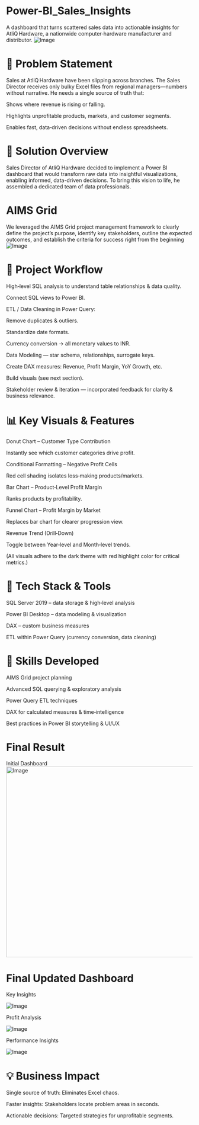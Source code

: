 # Power-BI_Sales_Insights
A dashboard that turns scattered sales data into actionable insights for AtliQ Hardware, a nationwide computer‑hardware manufacturer and distributor.
![Image](https://github.com/user-attachments/assets/1c8e3ab1-5831-4d63-867f-75c84872b6fb)
# 📌 Problem Statement

Sales at AtliQ Hardware have been slipping across branches. The Sales Director receives only bulky Excel files from regional managers—numbers without narrative. He needs a single source of truth that:

Shows where revenue is rising or falling.

Highlights unprofitable products, markets, and customer segments.

Enables fast, data‑driven decisions without endless spreadsheets.
# 🎯 Solution Overview

Sales Director of AtliQ Hardware decided to implement a Power BI dashboard that would transform raw data into insightful visualizations, enabling informed, data-driven decisions. To bring this vision to life, he assembled a dedicated team of data professionals.
# AIMS Grid
We leveraged the AIMS Grid project management framework to clearly define the project’s purpose, identify key stakeholders, outline the expected outcomes, and establish the criteria for success right from the beginning
![Image](https://github.com/user-attachments/assets/83cb75b4-f16f-4ab1-9a38-85f0b013909b)
# 🚀 Project Workflow

High‑level SQL analysis to understand table relationships & data quality.

Connect SQL views to Power BI.

ETL / Data Cleaning in Power Query:

Remove duplicates & outliers.

Standardize date formats.

Currency conversion → all monetary values to INR.

Data Modeling — star schema, relationships, surrogate keys.

Create DAX measures: Revenue, Profit Margin, YoY Growth, etc.

Build visuals (see next section).

Stakeholder review & iteration — incorporated feedback for clarity & business relevance.
# 📊 Key Visuals & Features

Donut Chart – Customer Type Contribution

Instantly see which customer categories drive profit.

Conditional Formatting – Negative Profit Cells

Red cell shading isolates loss‑making products/markets.

Bar Chart – Product‑Level Profit Margin

Ranks products by profitability.

Funnel Chart – Profit Margin by Market

Replaces bar chart for clearer progression view.

Revenue Trend (Drill‑Down)

Toggle between Year‑level and Month‑level trends.

(All visuals adhere to the dark theme with red highlight color for critical metrics.)
# 🔧 Tech Stack & Tools

SQL Server 2019 – data storage & high‑level analysis

Power BI Desktop – data modeling & visualization

DAX – custom business measures

ETL within Power Query (currency conversion, data cleaning)
# 🧠 Skills Developed

AIMS Grid project planning

Advanced SQL querying & exploratory analysis

Power Query ETL techniques

DAX for calculated measures & time‑intelligence

Best practices in Power BI storytelling & UI/UX
# Final Result
Initial Dashboard 
<img width="960" height="515" alt="Image" src="https://github.com/user-attachments/assets/4fe9a4d1-2dc0-4b72-8347-33c1faf99a7f" />
# Final Updated Dashboard
Key Insights

![Image](https://github.com/user-attachments/assets/c089637d-85d5-44f9-8d89-ba2ae6bf83e9)

Profit Analysis

![Image](https://github.com/user-attachments/assets/c0b95f91-6df4-46ab-beab-0eabfa9136e7)

Performance Insights

![Image](https://github.com/user-attachments/assets/5093d925-ca90-4d5c-9293-2462790e66f1)
# 💡 Business Impact

Single source of truth: Eliminates Excel chaos.

Faster insights: Stakeholders locate problem areas in seconds.

Actionable decisions: Targeted strategies for unprofitable segments.
